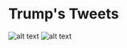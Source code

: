 # Trump's Tweets
![alt text](https://github.com/bli36/Trump-Tweets/blob/master/keyword_most_retweet.png)
![alt text](https://github.com/bli36/Trump-Tweets/blob/master/device_hour2.png)
